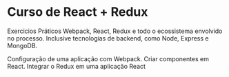 # Curso de React + Redux

Exercicios Práticos Webpack, React, Redux e todo o ecossistema envolvido no processo. Inclusive tecnologias de backend, como Node, Express e MongoDB.

Configuração de uma aplicação com Webpack.
Criar componentes em React.
Integrar o Redux em uma aplicação React